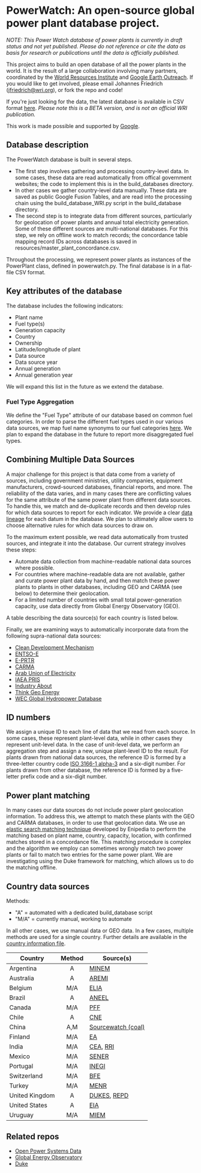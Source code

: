# PowerWatch: An open-source global power plant database project.

*NOTE: This Power Watch database of power plants is currently in draft status and not yet published. Please do not reference or cite the data as basis for research or publications until the data is officially published.*

This project aims to build an open database of all the power plants in the world. It is the result of a large collaboration involving many partners, coordinated by the [World Resources Institute](https://www.wri.org/) and [Google Earth Outreach](https://www.google.com/earth/outreach/index.html). If you would like to get involved, please email Johannes Friedrich (jfriedrich@wri.org), or fork the repo and code!

If you're just looking for the data, the latest database is available in CSV format [here](https://github.com/wri/powerwatch/blob/master/output_database/). *Please note this is a BETA version, and is not an official WRI publication.*

This work is made possible and supported by [Google](https://www.google.com).

## Database description

The PowerWatch database is built in several steps. 

* The first step involves gathering and processing country-level data. In some cases, these data are read automatically from offical government websites; the code to implement this is in the build_databases directory.
* In other cases we gather country-level data manually. These data are saved as public Google Fusion Tables, and are read into the processing chain using the build_database_WRI.py script in the build_database directory. 
* The second step is to integrate data from different sources, particularly for geolocation of power plants and annual total electricity generation. Some of these different sources are multi-national databases. For this step, we rely on offline work to match records; the concordance table mapping record IDs across databases is saved in resources/master_plant_concordance.csv.

Throughout the processing, we represent power plants as instances of the PowerPlant class, defined in powerwatch.py. The final database is in a flat-file CSV format.

## Key attributes of the database

The database includes the following indicators:

* Plant name
* Fuel type(s)
* Generation capacity
* Country
* Ownership
* Latitude/longitude of plant
* Data source
* Data source year
* Annual generation
* Annual generation year

We will expand this list in the future as we extend the database.

### Fuel Type Aggregation

We define the "Fuel Type" attribute of our database based on common fuel categories. In order to parse the different fuel types used in our various data sources, we map fuel name synonyms to our fuel categories [here](https://github.com/wri/powerwatch/blob/master/resources/fuel_type_thesaurus.csv). We plan to expand the database in the future to report more disaggregated fuel types.

## Combining Multiple Data Sources

A major challenge for this project is that data come from a variety of sources, including government ministries, utility companies, equipment manufacturers, crowd-sourced databases, financial reports, and more. The reliability of the data varies, and in many cases there are conflicting values for the same attribute of the same power plant from different data sources. To handle this, we match and de-duplicate records and then develop rules for which data sources to report for each indicator. We provide a clear [data lineage](https://en.wikipedia.org/wiki/Data_lineage) for each datum in the database. We plan to ultimately allow users to choose alternative rules for which data sources to draw on.

To the maximum extent possible, we read data automatically from trusted sources, and integrate it into the database. Our current strategy involves these steps:

* Automate data collection from machine-readable national data sources where possible. 
* For countries where machine-readable data are not available, gather and curate power plant data by hand, and then match these power plants to plants in other databases, including GEO and CARMA (see below) to determine their geolocation.
* For a limited number of countries with small total power-generation capacity, use data directly from Global Energy Observatory (GEO). 

A table describing the data source(s) for each country is listed below.

Finally, we are examining ways to automatically incorporate data from the following supra-national data sources:

* [Clean Development Mechanism](https://cdm.unfccc.int/Projects/projsearch.html)
* [ENTSO-E](https://www.entsoe.eu/Pages/default.aspx)
* [E-PRTR](http://prtr.ec.europa.eu/)
* [CARMA](http://carma.org/)
* [Arab Union of Electricity](http://www.auptde.org/Default.aspx?lang=en)
* [IAEA PRIS](https://www.iaea.org/pris/)
* [Industry About](http://www.industryabout.com/energy)
* [Think Geo Energy](http://www.thinkgeoenergy.com/map/)
* [WEC Global Hydropower Database](https://www.worldenergy.org/data/resources/resource/hydropower/)

## ID numbers

We assign a unique ID to each line of data that we read from each source. In some cases, these represent plant-level data, while in other cases they represent unit-level data. In the case of unit-level data, we perform an aggregation step and assign a new, unique plant-level ID to the result. For plants drawn from national data sources, the reference ID is formed by a three-letter country code [ISO 3166-1 alpha-3](http://unstats.un.org/unsd/tradekb/Knowledgebase/Country-Code) and a six-digit number. For plants drawn from other database, the reference ID is formed by a five-letter prefix code and a six-digit number.

## Power plant matching

In many cases our data sources do not include power plant geolocation information. To address this, we attempt to match these plants with the GEO and CARMA databases, in order to use that geolocation data. We use an [elastic search matching technique](https://github.com/cbdavis/enipedia-search) developed by Enipedia to perform the matching based on plant name, country, capacity, location, with confirmed matches stored in a concordance file. This matching procedure is complex and the algorithm we employ can sometimes wrongly match two power plants or fail to match two entries for the same power plant. We are investigating using the Duke framework for matching, which allows us to do the matching offline.

## Country data sources

Methods:
* "A" = automated with a dedicated build_database script
* "M/A" = currently manual, working to automate

In all other cases, we use manual data or GEO data. In a few cases, multiple methods are used for a single country. Further details are available in the [country information file](https://github.com/wri/powerwatch/blob/master/resources/country_information.csv).


| Country 		| Method  | Source(s)   
| --------------|:-------:|-------------
| Argentina		| A 	  | [MINEM](http://datos.minem.gob.ar)
| Australia		| A 	  | [AREMI](http://nationalmap.gov.au/renewables/)
| Belgium       | M/A     | [ELIA](http://publications.elia.be/upload/ProductionParkOverview.html?TS=20120416193815)
| Brazil		| A 	  | [ANEEL](http://sigel.aneel.gov.br/kmz.html)
| Canada        | M/A     | [PFF](http://powerforthefuture.ca/electricity-411/electricity-map/)
| Chile 		| A  	  | [CNE](http://datos.energiaabierta.cne.cl/developers/)
| China   		| A,M  	  | [Sourcewatch (coal)](http://www.sourcewatch.org/index.php/Category:Existing_coal_plants_in_China)
| Finland       | M/A     | [EA](http://www.energiavirasto.fi/en/voimalaitosrekisteri)
| India         | M/A     | [CEA](http://www.cea.nic.in/), [RRI](https://www.recregistryindia.nic.in/)
| Mexico        | M/A     | [SENER](http://base.energia.gob.mx/dgaic/DA/P/DGPlaneacionInformacionEnergeticas/CapacidadInstaladaPlantasProceso/SENER_05_CapacidadInstaladaPlantasPorPlantasProceso-PMXE1C18.csv)
| Portugal      | M/A     | [INEGI](http://e2p.inegi.up.pt/#Tec7)
| Switzerland   | M/A     | [BFE](http://www.bfe.admin.ch/geoinformation/05061/05249/index.html?lang=en)
| Turkey        | M/A     | [MENR](http://www.enerji.gov.tr/en-US/Mainpage)
| United Kingdom | A   	  | [DUKES](https://www.gov.uk/government/collections/digest-of-uk-energy-statistics-dukes), [REPD](https://www.gov.uk/government/collections/renewable-energy-planning-data)
| United States | A   	  | [EIA](https://www.eia.gov/electricity/data/eia860/)
| Uruguay       | M/A     | [MIEM](http://www.miem.gub.uy/en/datos-abiertos)

 
## Related repos

* [Open Power Systems Data](https://github.com/Open-Power-System-Data/)
* [Global Energy Observatory](https://github.com/hariharshankar/pygeo)
* [Duke](https://github.com/larsga/Duke)
